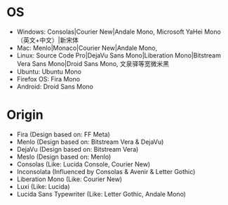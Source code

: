 # OS
- Windows: Consolas|Courier New|Andale Mono, Microsoft YaHei Mono（英文+中文）|新宋体
- Mac: Menlo|Monaco|Courier New|Andale Mono, 
- Linux: Source Code Pro|DejaVu Sans Mono|Liberation Mono|Bitstream Vera Sans Mono|Droid Sans Mono, 文泉驿等宽微米黑
- Ubuntu: Ubuntu Mono
- Firefox OS: Fira Mono
- Android: Droid Sans Mono

# Origin
- Fira (Design based on: FF Meta)
- Menlo (Design based on: Bitstream Vera & DejaVu)
- DejaVu (Design based on: Bitstream Vera)
- Meslo (Design based on: Menlo)
- Consolas (Like: Lucida Console, Courier New)
- Inconsolata (Influenced by Consolas & Avenir & Letter Gothic)
- Liberation Mono (Like: Courier New)
- Luxi (Like: Lucida)
- Lucida Sans Typewriter (Like: Letter Gothic, Andale Mono)
